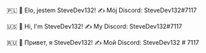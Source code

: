 🇵🇱
👋 Elo, jestem SteveDev132!
✍ Mój Discord: SteveDev132#7117

🇺🇸
👋 Hi, I'm SteveDev132!
✍ My Discord: SteveDev132#7117

🇷🇺
👋 Привет, я SteveDev132!
✍ Мой Discord: SteveDev132 # 7117
